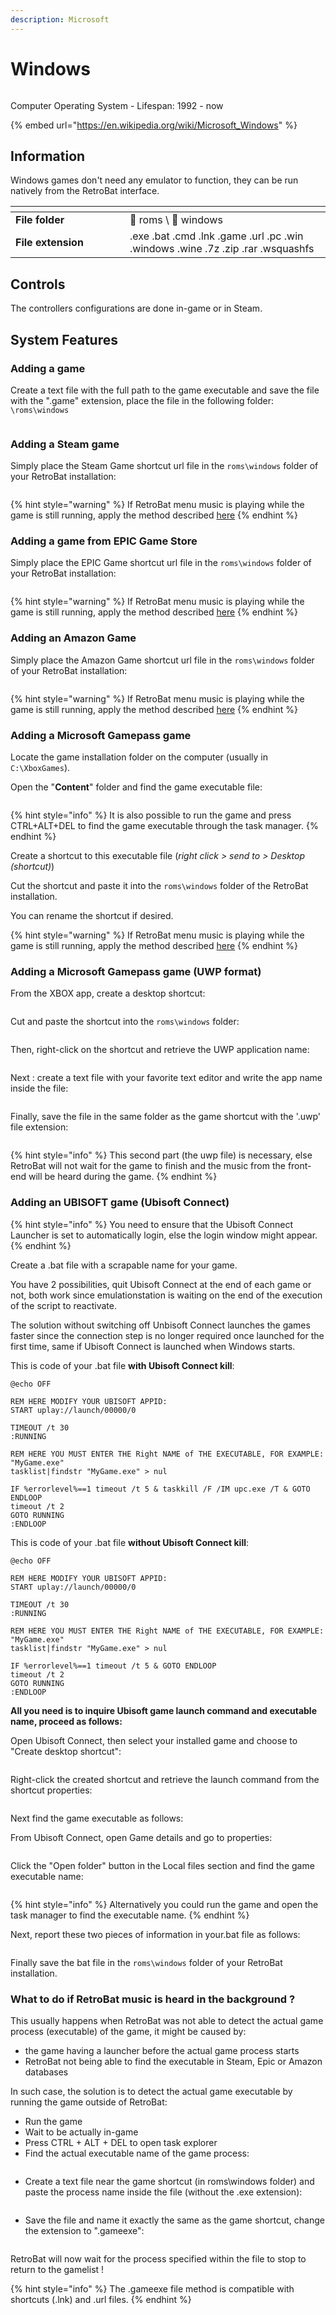 ```yaml
---
description: Microsoft
---
```


# Windows

<div align="left">

<figure><img src="https://raw.githubusercontent.com/fabricecaruso/es-theme-carbon/5149a33eed46b2af638b06119397d4023b75131f/art/logos/windows.svg" alt=""><figcaption></figcaption></figure>

</div>

Computer Operating System - Lifespan: 1992 - now

{% embed url="https://en.wikipedia.org/wiki/Microsoft_Windows" %}

## Information

Windows games don't need any emulator to function, they can be run natively from the RetroBat interface.



<table data-header-hidden><thead><tr><th width="167"></th><th></th></tr></thead><tbody><tr><td><strong>File folder</strong></td><td><span data-gb-custom-inline data-tag="emoji" data-code="1f4c2">📂</span> roms \ <span data-gb-custom-inline data-tag="emoji" data-code="1f4c2">📂</span> windows</td></tr><tr><td><strong>File extension</strong></td><td>.exe .bat .cmd .lnk .game .url .pc .win .windows .wine .7z .zip .rar .wsquashfs</td></tr></tbody></table>

## Controls

The controllers configurations are done in-game or in Steam.

## System Features

### Adding a game

Create a text file with the full path to the game executable and save the file with the ".game" extension, place the file in the following folder:   `\roms\windows`

<div align="left">

<figure><img src="../../../.gitbook/assets/image (52).png" alt=""><figcaption></figcaption></figure>

</div>

### Adding a Steam game

Simply place the Steam Game shortcut url file in the `roms\windows` folder of your RetroBat installation:

<div align="left">

<figure><img src="https://i.imgur.com/QBLRBGX.png" alt=""><figcaption></figcaption></figure>

</div>

{% hint style="warning" %}
If RetroBat menu music is playing while the game is still running, apply the method described [here](windows.md#what-to-do-if-retrobat-music-is-heard-in-the-background)
{% endhint %}

### Adding a game from EPIC Game Store

Simply place the EPIC Game shortcut url file in the `roms\windows` folder of your RetroBat installation:

<div align="left">

<figure><img src="https://i.imgur.com/rh6uCHs.png" alt=""><figcaption></figcaption></figure>

</div>

{% hint style="warning" %}
If RetroBat menu music is playing while the game is still running, apply the method described [here](windows.md#what-to-do-if-retrobat-music-is-heard-in-the-background)
{% endhint %}

### Adding an Amazon Game

Simply place the Amazon Game shortcut url file in the `roms\windows` folder of your RetroBat installation:

<div align="left">

<figure><img src="https://i.imgur.com/mW5Xme7.png" alt=""><figcaption></figcaption></figure>

</div>

{% hint style="warning" %}
If RetroBat menu music is playing while the game is still running, apply the method described [here](windows.md#what-to-do-if-retrobat-music-is-heard-in-the-background)
{% endhint %}

### Adding a Microsoft Gamepass game

Locate the game installation folder on the computer (usually in `C:\XboxGames`).

Open the "**Content**" folder and find the game executable file:

<div align="left">

<figure><img src="../../../.gitbook/assets/image (46) (1).png" alt=""><figcaption></figcaption></figure>

</div>

{% hint style="info" %}
It is also possible to run the game and press CTRL+ALT+DEL to find the game executable through the task manager.
{% endhint %}

Create a shortcut to this executable file (_right click > send to > Desktop (shortcut)_)

Cut the shortcut and paste it into the `roms\windows` folder of the RetroBat installation.

You can rename the shortcut if desired.

{% hint style="warning" %}
If RetroBat menu music is playing while the game is still running, apply the method described [here](windows.md#what-to-do-if-retrobat-music-is-heard-in-the-background)
{% endhint %}

### Adding a Microsoft Gamepass game (UWP format)

From the XBOX app, create a desktop shortcut:

<div align="left">

<figure><img src="https://i.imgur.com/ZHP8OUv.png" alt=""><figcaption></figcaption></figure>

</div>

Cut and paste the shortcut into the `roms\windows` folder:

<div align="left">

<figure><img src="https://i.imgur.com/CTOgYjI.png" alt=""><figcaption></figcaption></figure>

</div>

Then, right-click on the shortcut and retrieve the UWP application name:

<div align="left">

<figure><img src="https://i.imgur.com/SQzxKUS.png" alt=""><figcaption></figcaption></figure>

</div>

Next : create a text file with your favorite text editor and write the app name inside the file:

<div align="left">

<figure><img src="https://i.imgur.com/bly0vZ8.png" alt=""><figcaption></figcaption></figure>

</div>

Finally, save the file in the same folder as the game shortcut with the '.uwp' file extension:

<div align="left">

<figure><img src="https://i.imgur.com/iWX2oXO.png" alt=""><figcaption></figcaption></figure>

</div>

{% hint style="info" %}
This second part (the uwp file) is necessary, else RetroBat will not wait for the game to finish and the music from the front-end will be heard during the game.
{% endhint %}

### Adding an UBISOFT game (Ubisoft Connect)

{% hint style="info" %}
You need to ensure that the Ubisoft Connect Launcher is set to automatically login, else the login window might appear.
{% endhint %}

Create a .bat file with a scrapable name for your game.

You have 2 possibilities, quit Ubisoft Connect at the end of each game or not, both work since emulationstation is waiting on the end of the execution of the script to reactivate.

The solution without switching off Unbisoft Connect launches the games faster since the connection step is no longer required once launched for the first time, same if Ubisoft Connect is launched when Windows starts.

This is code of your .bat file **with Ubisoft Connect kill**:

```batch
@echo OFF

REM HERE MODIFY YOUR UBISOFT APPID:
START uplay://launch/00000/0

TIMEOUT /t 30
:RUNNING

REM HERE YOU MUST ENTER THE Right NAME of THE EXECUTABLE, FOR EXAMPLE: "MyGame.exe"
tasklist|findstr "MyGame.exe" > nul

IF %errorlevel%==1 timeout /t 5 & taskkill /F /IM upc.exe /T & GOTO ENDLOOP
timeout /t 2
GOTO RUNNING
:ENDLOOP
```

This is code of your .bat file **without Ubisoft Connect kill**:

```batch
@echo OFF

REM HERE MODIFY YOUR UBISOFT APPID:
START uplay://launch/00000/0

TIMEOUT /t 30
:RUNNING

REM HERE YOU MUST ENTER THE Right NAME of THE EXECUTABLE, FOR EXAMPLE: "MyGame.exe"
tasklist|findstr "MyGame.exe" > nul

IF %errorlevel%==1 timeout /t 5 & GOTO ENDLOOP
timeout /t 2
GOTO RUNNING
:ENDLOOP
```

**All you need is to inquire Ubisoft game launch command and executable name, proceed as follows:**

Open Ubisoft Connect, then select your installed game and choose to "Create desktop shortcut":

<div align="left">

<figure><img src="https://i.imgur.com/BlqMJIB.png" alt=""><figcaption></figcaption></figure>

</div>

Right-click the created shortcut and retrieve the launch command from the shortcut properties:

<div align="left">

<figure><img src="https://i.imgur.com/MmzV6ec.png" alt=""><figcaption></figcaption></figure>

</div>

Next find the game executable as follows:

From Ubisoft Connect, open Game details and go to properties:

<div align="left">

<figure><img src="https://i.imgur.com/rdBgCA7.png" alt=""><figcaption></figcaption></figure>

</div>

Click the "Open folder" button in the Local files section and find the game executable name:

<div align="left">

<figure><img src="https://i.imgur.com/CT9qODE.png" alt=""><figcaption></figcaption></figure>

</div>

{% hint style="info" %}
Alternatively you could run the game and open the task manager to find the executable name.
{% endhint %}

Next, report these two pieces of information in your.bat file as follows:

<div align="left">

<figure><img src="https://i.imgur.com/BAx77xx.png" alt=""><figcaption></figcaption></figure>

</div>

Finally save the bat file in the `roms\windows` folder of your RetroBat installation.

### What to do if RetroBat music is heard in the background ?

This usually happens when RetroBat was not able to detect the actual game process (executable) of the game, it might be caused by:

* the game having a launcher before the actual game process starts
* RetroBat not being able to find the executable in Steam, Epic or Amazon databases

In such case, the solution is to detect the actual game executable by running the game outside of RetroBat:

* Run the game
* Wait to be actually in-game
* Press CTRL + ALT + DEL to open task explorer
* Find the actual executable name of the game process:

<div align="left">

<figure><img src="https://i.imgur.com/XXTVidn.png" alt=""><figcaption></figcaption></figure>

</div>

* Create a text file near the game shortcut (in roms\windows folder) and paste the process name inside the file (without the .exe extension):

<div align="left">

<figure><img src="https://i.imgur.com/gWOi36k.png" alt=""><figcaption></figcaption></figure>

</div>

* Save the file and name it exactly the same as the game shortcut, change the extension to ".gameexe":

<div align="left">

<figure><img src="https://i.imgur.com/Wr1vqVP.png" alt=""><figcaption></figcaption></figure>

</div>

RetroBat will now wait for the process specified within the file to stop to return to the gamelist !

{% hint style="info" %}
The .gameexe file method is compatible with shortcuts (.lnk) and .url files.
{% endhint %}
